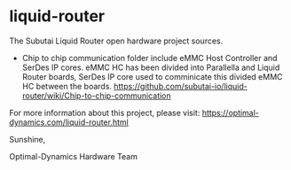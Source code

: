 # liquid-router
The Subutai Liquid Router open hardware project sources.

- Chip to chip communication folder include eMMC Host Controller and SerDes IP cores. eMMC HC has been divided into Parallella and Liquid Router boards, SerDes IP core used to comminicate this divided eMMC HC between the boards. https://github.com/subutai-io/liquid-router/wiki/Chip-to-chip-communication


For more information about this project, please visit: https://optimal-dynamics.com/liquid-router.html


Sunshine,


Optimal-Dynamics Hardware Team
